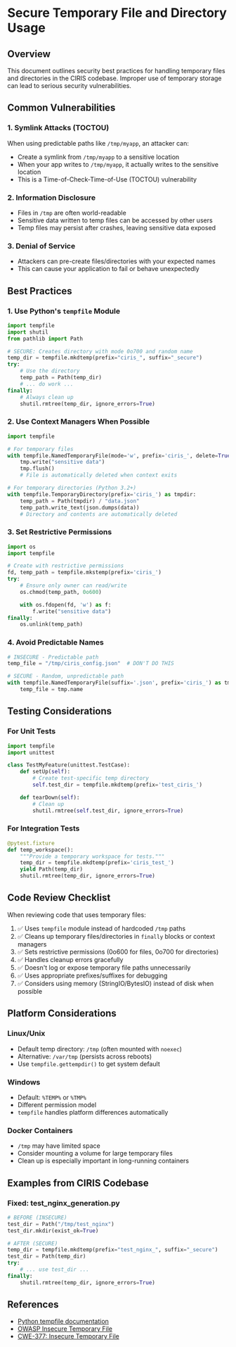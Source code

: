 # Secure Temporary File and Directory Usage

## Overview

This document outlines security best practices for handling temporary files and directories in the CIRIS codebase. Improper use of temporary storage can lead to serious security vulnerabilities.

## Common Vulnerabilities

### 1. Symlink Attacks (TOCTOU)
When using predictable paths like `/tmp/myapp`, an attacker can:
- Create a symlink from `/tmp/myapp` to a sensitive location
- When your app writes to `/tmp/myapp`, it actually writes to the sensitive location
- This is a Time-of-Check-Time-of-Use (TOCTOU) vulnerability

### 2. Information Disclosure
- Files in `/tmp` are often world-readable
- Sensitive data written to temp files can be accessed by other users
- Temp files may persist after crashes, leaving sensitive data exposed

### 3. Denial of Service
- Attackers can pre-create files/directories with your expected names
- This can cause your application to fail or behave unexpectedly

## Best Practices

### 1. Use Python's `tempfile` Module

```python
import tempfile
import shutil
from pathlib import Path

# SECURE: Creates directory with mode 0o700 and random name
temp_dir = tempfile.mkdtemp(prefix="ciris_", suffix="_secure")
try:
    # Use the directory
    temp_path = Path(temp_dir)
    # ... do work ...
finally:
    # Always clean up
    shutil.rmtree(temp_dir, ignore_errors=True)
```

### 2. Use Context Managers When Possible

```python
import tempfile

# For temporary files
with tempfile.NamedTemporaryFile(mode='w', prefix='ciris_', delete=True) as tmp:
    tmp.write("sensitive data")
    tmp.flush()
    # File is automatically deleted when context exits

# For temporary directories (Python 3.2+)
with tempfile.TemporaryDirectory(prefix='ciris_') as tmpdir:
    temp_path = Path(tmpdir) / "data.json"
    temp_path.write_text(json.dumps(data))
    # Directory and contents are automatically deleted
```

### 3. Set Restrictive Permissions

```python
import os
import tempfile

# Create with restrictive permissions
fd, temp_path = tempfile.mkstemp(prefix='ciris_')
try:
    # Ensure only owner can read/write
    os.chmod(temp_path, 0o600)

    with os.fdopen(fd, 'w') as f:
        f.write("sensitive data")
finally:
    os.unlink(temp_path)
```

### 4. Avoid Predictable Names

```python
# INSECURE - Predictable path
temp_file = "/tmp/ciris_config.json"  # DON'T DO THIS

# SECURE - Random, unpredictable path
with tempfile.NamedTemporaryFile(suffix='.json', prefix='ciris_') as tmp:
    temp_file = tmp.name
```

## Testing Considerations

### For Unit Tests

```python
import tempfile
import unittest

class TestMyFeature(unittest.TestCase):
    def setUp(self):
        # Create test-specific temp directory
        self.test_dir = tempfile.mkdtemp(prefix='test_ciris_')

    def tearDown(self):
        # Clean up
        shutil.rmtree(self.test_dir, ignore_errors=True)
```

### For Integration Tests

```python
@pytest.fixture
def temp_workspace():
    """Provide a temporary workspace for tests."""
    temp_dir = tempfile.mkdtemp(prefix='ciris_test_')
    yield Path(temp_dir)
    shutil.rmtree(temp_dir, ignore_errors=True)
```

## Code Review Checklist

When reviewing code that uses temporary files:

1. ✅ Uses `tempfile` module instead of hardcoded `/tmp` paths
2. ✅ Cleans up temporary files/directories in `finally` blocks or context managers
3. ✅ Sets restrictive permissions (0o600 for files, 0o700 for directories)
4. ✅ Handles cleanup errors gracefully
5. ✅ Doesn't log or expose temporary file paths unnecessarily
6. ✅ Uses appropriate prefixes/suffixes for debugging
7. ✅ Considers using memory (StringIO/BytesIO) instead of disk when possible

## Platform Considerations

### Linux/Unix
- Default temp directory: `/tmp` (often mounted with `noexec`)
- Alternative: `/var/tmp` (persists across reboots)
- Use `tempfile.gettempdir()` to get system default

### Windows
- Default: `%TEMP%` or `%TMP%`
- Different permission model
- `tempfile` handles platform differences automatically

### Docker Containers
- `/tmp` may have limited space
- Consider mounting a volume for large temporary files
- Clean up is especially important in long-running containers

## Examples from CIRIS Codebase

### Fixed: test_nginx_generation.py
```python
# BEFORE (INSECURE)
test_dir = Path("/tmp/test_nginx")
test_dir.mkdir(exist_ok=True)

# AFTER (SECURE)
temp_dir = tempfile.mkdtemp(prefix="test_nginx_", suffix="_secure")
test_dir = Path(temp_dir)
try:
    # ... use test_dir ...
finally:
    shutil.rmtree(temp_dir, ignore_errors=True)
```

## References

- [Python tempfile documentation](https://docs.python.org/3/library/tempfile.html)
- [OWASP Insecure Temporary File](https://owasp.org/www-community/vulnerabilities/Insecure_Temporary_File)
- [CWE-377: Insecure Temporary File](https://cwe.mitre.org/data/definitions/377.html)
